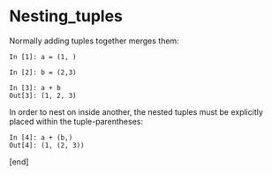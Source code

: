 # Nesting_tuples

Normally adding tuples together merges them:
```
In [1]: a = (1, )

In [2]: b = (2,3)

In [3]: a + b
Out[3]: (1, 2, 3)
```

In order to nest on inside another, the nested tuples must be explicitly placed within the tuple-parentheses:
```
In [4]: a + (b,)
Out[4]: (1, (2, 3))
```

[end]
